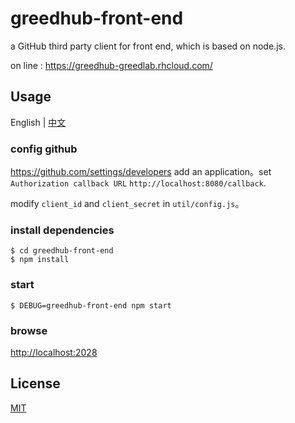 # greedhub-front-end

a GitHub third party client for front end, which is based on node.js.

on line : <https://greedhub-greedlab.rhcloud.com/>

## Usage

English | [中文](README-CN.md)

### config github

<https://github.com/settings/developers> add an application。set `Authorization callback URL`  `http://localhost:8080/callback`.


modify `client_id` and `client_secret` in `util/config.js`。


### install dependencies

```
$ cd greedhub-front-end
$ npm install
```

### start

```
$ DEBUG=greedhub-front-end npm start
```

### browse

<http://localhost:2028>

## License

[MIT](LICESE)